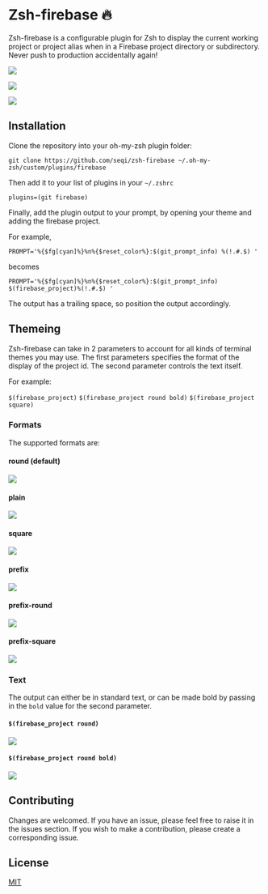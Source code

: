 # Zsh-firebase :fire:

Zsh-firebase is a configurable plugin for Zsh to display the current working project or project alias when in a Firebase project directory or subdirectory. Never push to production accidentally again! 

![](https://i.imgur.com/nsFsCjS.jpg)

![](https://i.imgur.com/cjyNV56.jpg)

![](https://i.imgur.com/mdMWsRk.jpg)

## Installation

Clone the repository into your oh-my-zsh plugin folder:

`git clone https://github.com/seqi/zsh-firebase ~/.oh-my-zsh/custom/plugins/firebase`

Then add it to your list of plugins in your `~/.zshrc`

`plugins=(git firebase)`

Finally, add the plugin output to your prompt, by opening your theme and adding the firebase project.

For example, 

`PROMPT='%{$fg[cyan]%}%n%{$reset_color%}:$(git_prompt_info) %(!.#.$) '`

becomes

`PROMPT='%{$fg[cyan]%}%n%{$reset_color%}:$(git_prompt_info) $(firebase_project)%(!.#.$) '`

The output has a trailing space, so position the output accordingly. 

## Themeing

Zsh-firebase can take in 2 parameters to account for all kinds of terminal themes you may use. The first parameters specifies the format of the display of the project id. The second parameter controls the text itself.

For example:

`$(firebase_project)`
`$(firebase_project round bold)`
`$(firebase_project square)`

### Formats
The supported formats are:

#### round (default)
![](https://i.imgur.com/iTb74H6.jpg)

#### plain 
![](https://i.imgur.com/xnYmpE1.jpg)

#### square 
![](https://i.imgur.com/lW8uN2T.jpg)

#### prefix 
![](https://i.imgur.com/cYRVdmP.jpg)

#### prefix-round
![](https://i.imgur.com/6GxbMwX.jpg)

#### prefix-square 
![](https://i.imgur.com/YmhNGi9.jpg)

### Text

The output can either be in standard text, or can be made bold by passing in the `bold` value for the second parameter.

#### `$(firebase_project round)` 

![](https://i.imgur.com/iTb74H6.jpg)

#### `$(firebase_project round bold)` 

![](https://i.imgur.com/dbeNDSf.jpg)

## Contributing

Changes are welcomed. If you have an issue, please feel free to raise it in the issues section. If you wish to make a contribution, please create a corresponding issue. 

## License 
[MIT](https://choosealicense.com/licenses/mit/)